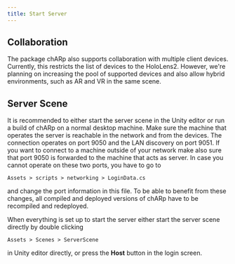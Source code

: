 ```yaml
---
title: Start Server
---
```


## Collaboration
The package chARp also supports collaboration with multiple client devices.
Currently, this restricts the list of devices to the HoloLens2.
However, we're planning on increasing the pool of supported devices and also allow hybrid environments, such as AR and VR in the same scene.

## Server Scene
It is recommended to either start the server scene in the Unity editor or run a build of chARp on a normal desktop machine.
Make sure the machine that operates the server is reachable in the network and from the devices.
The connection operates on port 9050 and the LAN discovery on port 9051.
If you want to connect to a machine outside of your network make also sure that port 9050 is forwarded to the machine that acts as server.
In case you cannot operate on these two ports, you have to go to
```
Assets > scripts > networking > LoginData.cs
```
and change the port information in this file.
To be able to benefit from these changes, all compiled and deployed versions of chARp have to be recompiled and redeployed.

When everything is set up to start the server either start the server scene directly by double clicking 
```
Assets > Scenes > ServerScene
```
in Unity editor directly, or press the **Host** button in the login screen.
